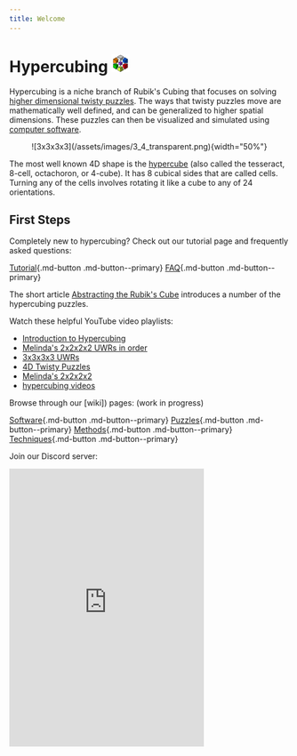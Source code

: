 ```yaml
---
title: Welcome
---
```


# Hypercubing ![favicon](/assets/images/favicon.png)

Hypercubing is a niche branch of Rubik's Cubing that focuses on solving [higher dimensional twisty puzzles](https://en.wikipedia.org/wiki/N-dimensional_sequential_move_puzzle). The ways that twisty puzzles move are mathematically well defined, and can be generalized to higher spatial dimensions. These puzzles can then be visualized and simulated using [computer software](/software).

<center>![3x3x3x3](/assets/images/3_4_transparent.png){width="50%"}</center>

The most well known 4D shape is the [hypercube](https://en.wikipedia.org/wiki/Tesseract) (also called the tesseract, 8-cell, octachoron, or 4-cube). It has 8 cubical sides that are called cells. Turning any of the cells involves rotating it like a cube to any of 24 orientations.

## First Steps

Completely new to hypercubing? Check out our tutorial page and frequently asked questions:

[Tutorial](/tutorial){.md-button .md-button--primary} [FAQ](faq){.md-button .md-button--primary}

The short article [Abstracting the Rubik's Cube](https://www.maa.org/sites/default/files/pdf/Mathhorizons/pdfs/AbstractingRubiks_MH_25.4.18.pdf) introduces a number of the hypercubing puzzles.

Watch these helpful YouTube video playlists:

- [Introduction to Hypercubing](https://www.youtube.com/playlist?list=PLKwXjCUFqOBFC9sjYtijVALmZSJK8Djo1)
- [Melinda's 2x2x2x2 UWRs in order](https://www.youtube.com/playlist?list=PLKwXjCUFqOBEIcUtV46HcaWR7epO8wkVC)
- [3x3x3x3 UWRs](https://www.youtube.com/playlist?list=PLKwXjCUFqOBHB2I6ZS3lLnsbAtyTZSJPh)
- [4D Twisty Puzzles](https://www.youtube.com/playlist?list=PLx1mIVtz33hITKuvUBhswO5Cd4In4ajQr)
- [Melinda's 2x2x2x2](https://www.youtube.com/playlist?list=PLx1mIVtz33hLPgMQ_5DRG1kq1P5GNeKKC)
- [hypercubing videos](https://www.youtube.com/playlist?list=PLMfvDuBNaWYOv-KRKEkQHAe8hwVkxwIJG)

Browse through our [wiki]) pages: (work in progress)

[Software](/software){.md-button .md-button--primary}
[Puzzles](/puzzles){.md-button .md-button--primary}
[Methods](/methods){.md-button .md-button--primary}
[Techniques](/techniques){.md-button .md-button--primary}

Join our Discord server:

<iframe src="https://discord.com/widget?id=852389089268858922&theme=dark" width="350" height="500" allowtransparency="true" frameborder="0" sandbox="allow-popups allow-popups-to-escape-sandbox allow-same-origin allow-scripts"></iframe>
